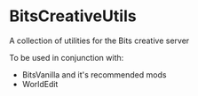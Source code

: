 # BitsCreativeUtils

A collection of utilities for the Bits creative server

To be used in conjunction with:

- BitsVanilla and it's recommended mods
- WorldEdit
